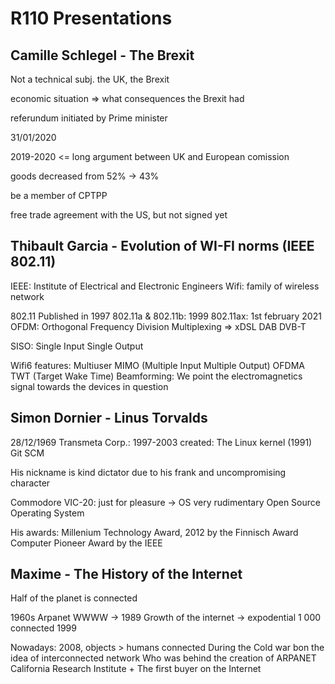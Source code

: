 # R110 Presentations

## Camille Schlegel - The Brexit

Not a technical subj. the UK, the Brexit

economic situation => what consequences the Brexit had

referundum initiated by Prime minister

31/01/2020

2019-2020 <= long argument between UK and European comission

goods decreased from 52% -> 43%

be a member of CPTPP

free trade agreement with the US, but not signed yet

## Thibault Garcia - Evolution of WI-FI norms (IEEE 802.11)

IEEE: Institute of Electrical and Electronic Engineers
Wifi: family of wireless network

802.11 Published in 1997
802.11a & 802.11b: 1999
802.11ax: 1st february 2021
OFDM: Orthogonal Frequency Division Multiplexing => xDSL DAB DVB-T

SISO: Single Input Single Output

Wifi6 features: Multiuser MIMO (Multiple Input Multiple Output)
    OFDMA
    TWT (Target Wake Time)
    Beamforming: We point the electromagnetics signal towards the devices in question

## Simon Dornier - Linus Torvalds

28/12/1969
Transmeta Corp.: 1997-2003
created:
    The Linux kernel (1991)
    Git SCM

His nickname is kind dictator due to his frank and uncompromising character

Commodore VIC-20: just for pleasure -> OS very rudimentary
Open Source Operating System

His awards:
Millenium Technology Award, 2012 by the Finnisch Award
Computer Pioneer Award by the IEEE

## Maxime - The History of the Internet

Half of the planet is connected

1960s
Arpanet
WWWW -> 1989
Growth of the internet -> expodential 1 000 connected 1999

Nowadays: 2008, objects > humans connected
During the Cold war bon the idea of interconnected network
Who was behind the creation of ARPANET
California Research Institute +
The first buyer on the Internet
